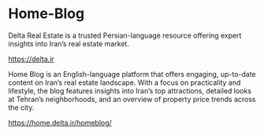 # Home-Blog
Delta Real Estate is a trusted Persian-language resource offering expert insights into Iran’s real estate market.

https://delta.ir

Home Blog is an English-language platform that offers engaging, up-to-date content on Iran’s real estate landscape. With a focus on practicality and lifestyle, the blog features insights into Iran’s top attractions, detailed looks at Tehran’s neighborhoods, and an overview of property price trends across the city.

https://home.delta.ir/homeblog/
